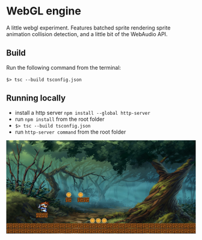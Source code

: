 # WebGL engine

A little webgl experiment. Features batched sprite rendering sprite animation collision detection, and a little bit of the WebAudio API.

## Build

Run the following command from the terminal:

`$> tsc --build tsconfig.json`

## Running locally

- install a http server `npm install --global http-server`
- run `npm install` from the root folder
- `$> tsc --build tsconfig.json`
- run `http-server command` from the root folder

![screenshot](webgl.png)
